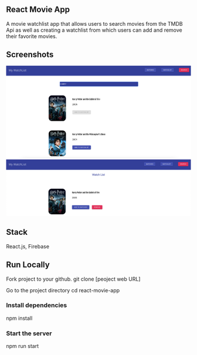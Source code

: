## React Movie App

A movie watchlist app that allows users to search movies from the TMDB Api as well as creating a watchlist from which users can add and remove their favorite movies.


## Screenshots
![Alt text](movieapp2.png?raw=true "movieapp2")
<br/>
![Alt text](movieapp1.png?raw=true "movieapp1")


## Stack
React.js, Firebase


## Run Locally
Fork project to your github.
git clone [peoject web URL]

Go to the project directory
cd react-movie-app

### Install dependencies
npm install

### Start the server 

npm run start
